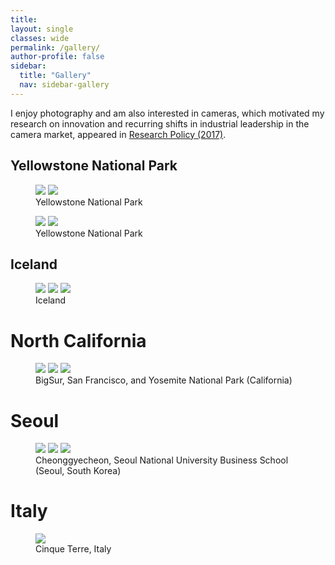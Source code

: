 ```yaml
---
title:
layout: single
classes: wide
permalink: /gallery/
author-profile: false
sidebar:
  title: "Gallery"
  nav: sidebar-gallery
---
```


I enjoy photography and am also interested in cameras, which motivated my research on innovation and recurring shifts in industrial leadership in the camera market, appeared in [Research Policy (2017)](https://www.sciencedirect.com/science/article/pii/S004873331630138X).

## Yellowstone National Park

<figure class="half">
	<img src="/assets/images/YSN-3.jpg">
  <img src="/assets/images/YSN-4.jpg">
	<figcaption>Yellowstone National Park</figcaption>
</figure>

<figure class="half">
	<img src="/assets/images/YSN-1.jpg">
	<img src="/assets/images/YSN-2.jpg">
	<figcaption>Yellowstone National Park</figcaption>
</figure>

## Iceland

<figure class="third">
	<img src="/assets/images/ICE-1.jpg">
	<img src="/assets/images/ICE-2.jpg">
	<img src="/assets/images/ICE-3.jpg">
	<figcaption>Iceland</figcaption>
</figure>


# North California

<figure class="third">
	<img src="/assets/images/BigSur.jpg">
	<img src="/assets/images/SF.jpg">
	<img src="/assets/images/Yosemite.jpg">
	<figcaption>BigSur, San Francisco, and Yosemite National Park (California)</figcaption>
</figure>

# Seoul

<figure class="third">
	<img src="/assets/images/Seoul-1.jpg">
	<img src="/assets/images/Seoul-2.jpg">
	<img src="/assets/images/Seoul-3.jpg">
	<figcaption>Cheonggyecheon, Seoul National University Business School (Seoul, South Korea)</figcaption>
</figure>

# Italy

<figure>
	<img src="/assets/images/ITALY.jpg">
	<figcaption>Cinque Terre, Italy</figcaption>
</figure>
